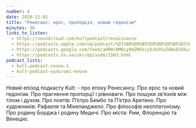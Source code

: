 ```yaml
---
number: 4
date: 2020-11-01
title: "Ренесанс: ерос, пропорція, новий гедонізм"
minutes: 36
links_to_listen:
  - https://soundcloud.com/kultpodcast/renaissance
  - https://podcasts.apple.com/ua/podcast/%D1%80%D0%B5%D0%BD%D0%B5%D1%81%D0%B0%D0%BD%D1%81-%D0%B5%D1%80%D0%BE%D1%81-%D0%BF%D1%80%D0%BE%D0%BF%D0%BE%D1%80%D1%86%D1%96%D1%8F-%D0%BD%D0%BE%D0%B2%D0%B8%D0%B9-%D0%B3%D0%B5%D0%B4%D0%BE%D0%BD%D1%96%D0%B7%D0%BC/id1581339249?i=1000532083268
  - https://podcasts.google.com/feed/aHR0cHM6Ly9mZWVkcy5zb3VuZGNsb3VkLmNvbS91c2Vycy9zb3VuZGNsb3VkOnVzZXJzOjg5MjM3MjAyNy9zb3VuZHMucnNz/episode/dGFnOnNvdW5kY2xvdWQsMjAxMDp0cmFja3MvOTIxNTQ1MTA0
  - https://podcasts.nv.ua/ukr/episode/1503.html
podcast_lists:
  - kult-podcast-сезон-1
  - kult-podcast-культові-епохи
---
```


Новий епізод подкасту Kult: - про епоху Ренесансу. Про ерос та новий гедонізм.
Про прагнення пропорції і рівноваги. Про пошуки зв’язків між тілом і духом. Про
поетів: П’єтро Бембо та П’єтро Аретино. Про художників: Рафаеля та
Мікеланджело. Про філософів неоплатонізму. Про родину Борджа і родину Медичі.
Про міста: Рим, Флоренцію та Венецію.
